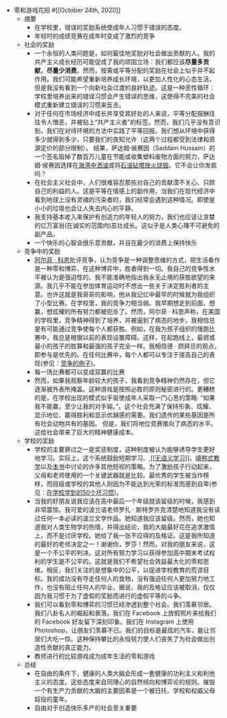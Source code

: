 - 零和游戏花招 #[[October 24th, 2020]] 
    - 摘要
        - 在学校里，错误的奖励系统使成年人习惯于错误的态度。
        - 年轻时的成绩竞赛在成年时变成了激烈的竞争
    - 社会的奖励
        - 一个永恒的人类问题是，如何最佳地奖励对社会做出贡献的人。我的共产主义成长经历可能促成了我的顽固立场：我们都应该**尽量多贡献**，**尽量少消费**。然而，按需或平等分配的奖励在社会上似乎并不起作用。我们可能希望重新培养成长环境，以更加人性化的心态生活，但是我没有看到一个向新社会过渡的良好轨迹。这是一种恶性循环：学校里培养出来的错误习惯会产生错误的思维，这使得不完美的社会模式重新建立错误的习惯来反击。
        - 对于任何在市场经济中成长并享受其好处的人来说，平等分配报酬往往令人憎恶，并被贴上“共产主义者”的标签。然而，我们几乎没有意识到，我们在对待环境的方法中实践了平等回报。我们想从环境中获得多少就得到多少，只要我们的良知允许（这两个过程都受到法律和资源定价的部分限制）。 结果，萨达姆·侯赛因（Saddam Hussain）的一个签名毁掉了数百万儿童在节能或收集塑料废物方面的努力，萨达姆·侯赛因选择在[海湾中洒油](https://en.wikipedia.org/wiki/Gulf_War_oil_spill)或将[石油钻塔放火烧毁](https://en.wikipedia.org/wiki/Kuwaiti_oil_fires#Environmental_impact)。它不会让你发疯吗？
        - 在社会主义社会中，人们很难容忍那些对自己的贡献漠不关心、只顾自己的利益的人。这是平等在情感上的副作用，当我们在现代经济中看到地球上没有灵魂的污染者时，我们经常会遇到这种情况。即使是小小的垃圾也会让人失去内心的平静。
        - 我支持基本收入来保护有创造力的年轻人的努力，我们也应该让贪婪的亿万富翁(在诚实的范围内)茁壮成长。这似乎是人类心理不可避免的副产品。
        - 一个快乐的心智会很乐意贡献，并且在最少的消费上保持快乐
    - 竞争中的奖励
        - [阿尔菲 · 科恩](https://supermemo.guru/wiki/Alfie_Kohn)批评竞争，认为竞争是一种调整思维的方式，把生活看作是一种零和博弈，在这种博弈中，胜者得到一切。我自己的竞争性水平被认为是强迫性的。我不能准确地指出我永无止境的获胜欲望的来源。我几乎不能在参加体育运动时不想出一些关于决定胜利者的主意。也许这就是我哥哥的影响，他从我记忆中最早的时候就为我组织了小型比赛。在学校里，我的竞争力相当弱。我早期想走到前面，想赢，想炫耀的所有努力都被扼杀了。然而，阿尔菲 · 科恩声称，在美国的学校里，竞争精神得到了培养，并被逼到了病态的地步。我相信总是有可能通过竞争使每个人都获胜。例如，在我为孩子组织的慢跑比赛中，我总是根据以前的表现设置障碍。这样，在起跑线上，最弱或最小的孩子的胜算和最强的孩子完全一样。我相信德 · 顾拜旦的观点，即参与是优先的。在任何比赛中，每个人都可以专注于提高自己的表现(参见：[竞争的例子](https://supermemo.guru/wiki/The_case_for_competition))。
        - 每一场比赛都可以变成双赢的比赛
        - 然而，如果我观察年龄较大的孩子，我看到竞争精神仍然存在，但它逐渐被外表所掩盖。这种游戏是按照必胜的原则秘密进行的。更糟糕的是，在学校出现的模式似乎驱使成年人采取一门心思的策略: “如果我不能赢，至少让我的对手输。”。这个社会充满了保持形象、炫耀、显示地位、赢得胜利和显示优越感的需要。我们遗传的某些基因是所有社会动物共有的基因。 但是，我们将地位竞赛推向了病态的水平。 这给社会带来了巨大的精神健康成本。
    - 学校的奖励
        - 学校的主要罪过之一是奖惩制度，这种制度被认为能够诱导学生更好地学习。实际上，这个系统鼓励短期学习、[ [[无语义学习]]](https://supermemo.guru/wiki/Asemantic_learning)、[填鸭式教学](https://supermemo.guru/wiki/Cramming)以及[本书](https://supermemo.guru/wiki/Problem_of_schooling)中讨论的许多其他短视的策略。为了激励孩子行动起来，父母和老师使用的一个关键武器就是比较。最优秀的学生被当作榜样，而班级或学校的其他人则因为不能达到光荣的标准而感到自卑(参见：[在学校学到的50个坏习惯](https://supermemo.guru/wiki/50_bad_habits_learned_at_school))。
        - 当我的好朋友说我应该在高中最后一个年级就该留级的时候，我感到非常震惊。我可爱的波兰语老师罗扎 · 斯特罗齐克清楚地知道我没有读过任何一本必读的波兰文学作品。她知道我应该留级。然而，她也知道我对人类生物学的热情，并得出结论，我的大脑最好花在追求激情上，而不是讨厌学校。她给了我一张不应得的及格证。这是我所知道的最好的老师决定之一！谢谢你，罗莎！然而，对我的朋友来说，这是一个不公平的判决。这对所有努力学习以获得参加高中期末考试权利的学生是不公平的。这就是我们不希望社会效益最大化的零和思维。相反，我们关注的是想象中的公平，以促进学校教育的荒谬目标。我的成功没有夺走任何人的食物，没有强迫任何人更加努力地工作，也没有阻止任何人的毕业。据说，我的及格证应该被取消，仅仅因为我习惯于为了虚假的奖励而进行的虚假平等的斗争。
        - 我们可以看到零和博弈的习惯已经渗透到整个社会。我们羡慕邻居。我们八卦名人的崛起和衰落。我们在 Facebook 上放假照片来给我们的 Facebook 好友留下深刻印象。我们在 Instagram 上使用 Photoshop，让朋友们羡慕不已。我们的目标是最炫的汽车，能让邻居们大吃一惊。这种保持攀比的永恒努力使人们丧失了为社会做出创造性贡献的真正能力。
        - 教师进行的比较游戏成为成年生活的零和游戏
    - 总结
        - 在自由的条件下，健康的人类大脑会形成一套健康的功利主义和利他主义的态度。这些态度来自同理心的自然倾向和博弈论的规则。摧毁一个有生产力贡献的大脑的主要因素是一个被日托、学校和权威父母奴役的童年。
        - 自由对于创造快乐多产的社会至关重要
